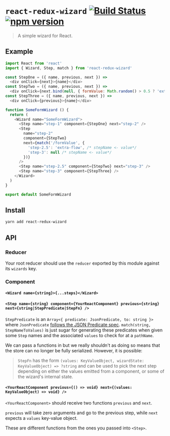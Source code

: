 # `react-redux-wizard` [![Build Status](https://travis-ci.org/sebinsua/react-redux-wizard.png)](https://travis-ci.org/sebinsua/react-redux-wizard) [![npm version](https://badge.fury.io/js/react-redux-wizard.svg)](https://npmjs.org/package/react-redux-wizard)
> A simple wizard for React.

## Example

```js
import React from 'react'
import { Wizard, Step, match } from 'react-redux-wizard'

const StepOne = ({ name, previous, next }) =>
  <div onClick={next}>{name}</div>
const StepTwo = ({ name, previous, next }) =>
  <div onClick={next.bind(null, { formValue: Math.random() > 0.5 ? 'extra-flow' : null })}>{name}</div>
const StepThree = ({ name, previous, next }) =>
  <div onClick={previous}>{name}</div>

function SomeFormWizard () {
  return (
    <Wizard name="SomeFormWizard">
      <Step name="step-1" component={StepOne} next="step-2" />
      <Step
        name="step-2"
        component={StepTwo}
        next={match('/formValue', {
          'step-2.5': 'extra-flow', /* stepName <- value*/
          'step-3': null /* stepName <- value*/
        })}
      />
      <Step name="step-2.5" component={StepTwo} next="step-3" />
      <Step name="step-3" component={StepThree} />
    </Wizard>
  )
}

export default SomeFormWizard
```

## Install

```sh
yarn add react-redux-wizard
```

## API

### Reducer

Your root reducer should use the `reducer` exported by this module against its `wizards` key.

### Component

#### `<Wizard name={string}>{...steps}</Wizard>`

#### `<Step name={string} component={YourReactComponent} previous={string} next={string|StepPredicate|StepFn} />`

`StepPredicate` is an `Array<{ predicate: JsonPredicate, to: string }>` where `JsonPredicate` [follows the JSON Predicate spec](https://github.com/MalcolmDwyer/json-predicate). `match(string, StepNameToValues)` is just sugar for generating these predicates when given some `Step` names and the associated `values` to check for at a `pathName`.

We can pass a functions in but we really shouldn't as doing so means that the store can no longer be fully serialized. However, it is possible:

> `StepFn` has the form `(values: KeyValueObject, wizardState: KeyValueObject) => ?string`
and can be used to pick the next step depending on either the values emitted from a component,
or some of the wizard's internal state.

#### `<YourReactComponent previous={() => void} next={(values: KeyValueObject) => void} />`

`<YourReactComponent>` should receive two functions `previous` and `next`.

`previous` will take zero arguments and go to the previous step,
while `next` expects a `values` key-value object.

These are different functions from the ones you passed into `<Step>`.
